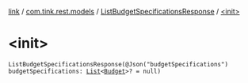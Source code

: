 [link](../../index.md) / [com.tink.rest.models](../index.md) / [ListBudgetSpecificationsResponse](index.md) / [&lt;init&gt;](./-init-.md)

# &lt;init&gt;

`ListBudgetSpecificationsResponse(@Json("budgetSpecifications") budgetSpecifications: `[`List`](https://kotlinlang.org/api/latest/jvm/stdlib/kotlin.collections/-list/index.html)`<`[`Budget`](../-budget/index.md)`>? = null)`